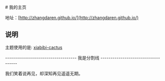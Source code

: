 # 我的主页 

地址：[http://zhangdaren.github.io/](http://zhangdaren.github.io/) 

## 说明
 
主题使用的是: [xiabibi-cactus](https://github.com/Mrcxt/xiabibi-cactus) 

------------------------------------ 我是分割线 ------------------------------------  

我们笑着说再见，却深知再见遥遥无期。